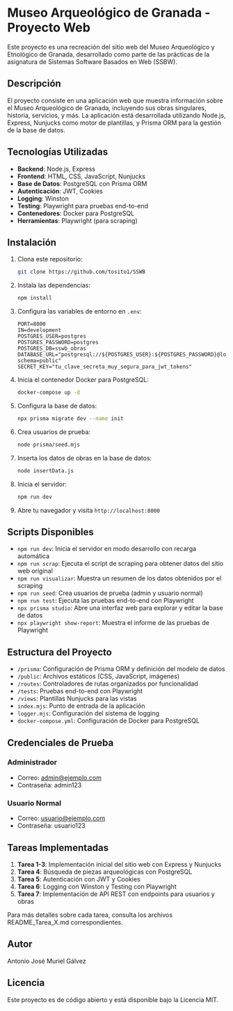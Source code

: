 # Museo Arqueológico de Granada - Proyecto Web

Este proyecto es una recreación del sitio web del Museo Arqueológico y Etnológico de Granada, desarrollado como parte de las prácticas de la asignatura de Sistemas Software Basados en Web (SSBW).

## Descripción

El proyecto consiste en una aplicación web que muestra información sobre el Museo Arqueológico de Granada, incluyendo sus obras singulares, historia, servicios, y más. La aplicación está desarrollada utilizando Node.js, Express, Nunjucks como motor de plantillas, y Prisma ORM para la gestión de la base de datos.

## Tecnologías Utilizadas

- **Backend**: Node.js, Express
- **Frontend**: HTML, CSS, JavaScript, Nunjucks
- **Base de Datos**: PostgreSQL con Prisma ORM
- **Autenticación**: JWT, Cookies
- **Logging**: Winston
- **Testing**: Playwright para pruebas end-to-end
- **Contenedores**: Docker para PostgreSQL
- **Herramientas**: Playwright (para scraping)

## Instalación

1. Clona este repositorio:
   ```bash
   git clone https://github.com/tosito1/SSWB
   ```

2. Instala las dependencias:
   ```bash
   npm install
   ```

3. Configura las variables de entorno en `.env`:
   ```
   PORT=8000
   IN=development
   POSTGRES_USER=postgres
   POSTGRES_PASSWORD=postgres
   POSTGRES_DB=sswb_obras
   DATABASE_URL="postgresql://${POSTGRES_USER}:${POSTGRES_PASSWORD}@localhost:5432/${POSTGRES_DB}?schema=public"
   SECRET_KEY="tu_clave_secreta_muy_segura_para_jwt_tokens"
   ```

4. Inicia el contenedor Docker para PostgreSQL:
   ```bash
   docker-compose up -d
   ```

5. Configura la base de datos:
   ```bash
   npx prisma migrate dev --name init
   ```

6. Crea usuarios de prueba:
   ```bash
   node prisma/seed.mjs
   ```

7. Inserta los datos de obras en la base de datos:
   ```bash
   node insertData.js
   ```

8. Inicia el servidor:
   ```bash
   npm run dev
   ```

9. Abre tu navegador y visita `http://localhost:8000`

## Scripts Disponibles

- `npm run dev`: Inicia el servidor en modo desarrollo con recarga automática
- `npm run scrap`: Ejecuta el script de scraping para obtener datos del sitio web original
- `npm run visualizar`: Muestra un resumen de los datos obtenidos por el scraping
- `npm run seed`: Crea usuarios de prueba (admin y usuario normal)
- `npm run test`: Ejecuta las pruebas end-to-end con Playwright
- `npx prisma studio`: Abre una interfaz web para explorar y editar la base de datos
- `npx playwright show-report`: Muestra el informe de las pruebas de Playwright

## Estructura del Proyecto

- `/prisma`: Configuración de Prisma ORM y definición del modelo de datos
- `/public`: Archivos estáticos (CSS, JavaScript, imágenes)
- `/routes`: Controladores de rutas organizados por funcionalidad
- `/tests`: Pruebas end-to-end con Playwright
- `/views`: Plantillas Nunjucks para las vistas
- `index.mjs`: Punto de entrada de la aplicación
- `logger.mjs`: Configuración del sistema de logging
- `docker-compose.yml`: Configuración de Docker para PostgreSQL

## Credenciales de Prueba

### Administrador
- Correo: admin@ejemplo.com
- Contraseña: admin123

### Usuario Normal
- Correo: usuario@ejemplo.com
- Contraseña: usuario123

## Tareas Implementadas

1. **Tarea 1-3**: Implementación inicial del sitio web con Express y Nunjucks
2. **Tarea 4**: Búsqueda de piezas arqueológicas con PostgreSQL
3. **Tarea 5**: Autenticación con JWT y Cookies
4. **Tarea 6**: Logging con Winston y Testing con Playwright
5. **Tarea 7**: Implementación de API REST con endpoints para usuarios y obras

Para más detalles sobre cada tarea, consulta los archivos README_Tarea_X.md correspondientes.

## Autor


Antonio José Muriel Gálvez

## Licencia

Este proyecto es de código abierto y está disponible bajo la Licencia MIT. 
